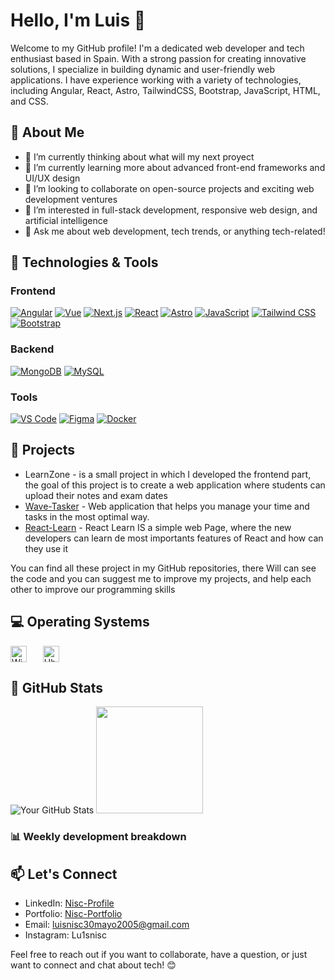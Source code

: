 # Hello, I'm Luis 👋

Welcome to my GitHub profile! I'm a dedicated web developer and tech enthusiast based in Spain. With a strong passion for creating innovative solutions, I specialize in building dynamic and user-friendly web applications. I have experience working with a variety of technologies, including Angular, React, Astro, TailwindCSS, Bootstrap, JavaScript, HTML, and CSS.

## 🚀 About Me

- 🔭 I’m currently thinking about what will my next proyect
- 🌱 I’m currently learning more about advanced front-end frameworks and UI/UX design
- 👯 I’m looking to collaborate on open-source projects and exciting web development ventures
- 🤔 I’m interested in full-stack development, responsive web design, and artificial intelligence
- 💬 Ask me about web development, tech trends, or anything tech-related!

## 🔧 Technologies & Tools

### Frontend
<a href="https://angular.io/">![Angular](https://img.shields.io/badge/-Angular-DD0031?style=flat-square&logo=angular&logoColor=white)</a>
<a href="https://vuejs.org/">![Vue](https://img.shields.io/badge/-Vue-4FC08D?style=flat-square&logo=vue.js&logoColor=white)</a>
<a href="https://nextjs.org/">![Next.js](https://img.shields.io/badge/-Next.js-000000?style=flat-square&logo=next.js&logoColor=white)</a>
<a target="_blank" href="https://es.react.dev/">![React](https://img.shields.io/badge/-React-61DAFB?style=flat-square&logo=react&logoColor=white)</a>
<a target="_blank" href="https://astro.build/">![Astro](https://img.shields.io/badge/-Astro-FF5733?style=flat-square&logo=astro&logoColor=white)</a>
<a target="_blank" href="https://www.javascript.com/">![JavaScript](https://img.shields.io/badge/-JavaScript-F7DF1E?style=flat-square&logo=javascript&logoColor=black)</a>
<a target="_blank" href="https://tailwindcss.com/">![Tailwind CSS](https://img.shields.io/badge/-Tailwind_CSS-38B2AC?style=flat-square&logo=tailwind-css&logoColor=white)</a>
<a target="_blank" href="https://getbootstrap.com/">![Bootstrap](https://img.shields.io/badge/-Bootstrap-7952B3?style=flat-square&logo=bootstrap&logoColor=white)</a>

### Backend
<a href="https://www.mongodb.com/"><img src="https://img.shields.io/badge/-MongoDB-47A248?style=flat-square&logo=mongodb&logoColor=white" alt="MongoDB"></a>
<a href="https://www.mysql.com/"><img src="https://img.shields.io/badge/-MySQL-4479A1?style=flat-square&logo=mysql&logoColor=white" alt="MySQL"></a>

### Tools
<a href="https://code.visualstudio.com/">![VS Code](https://img.shields.io/badge/-VS_Code-007ACC?style=flat-square&logo=visual-studio-code&logoColor=white)</a>
<a target="_blank" href="https://www.figma.com/">![Figma](https://img.shields.io/badge/-Figma-F24E1E?style=flat-square&logo=figma&logoColor=white)</a>
<a target="_blank" href="https://www.docker.com/">![Docker](https://img.shields.io/badge/-Docker-2496ED?style=flat-square&logo=docker&logoColor=white)</a>
<!--<a target="_blank" href="https://vuejs.org/">![Vue.js](https://img.shields.io/badge/-Vue.js-4FC08D?style=flat-square&logo=vue.js&logoColor=white)</a>-->
## 💼 Projects

- LearnZone - is a small project in which I developed the frontend part, the goal of this project is to create a web application where students can upload their notes and exam dates
- <a href="https://wave-tasker.vercel.app">Wave-Tasker</a> - Web application that helps you manage your time and tasks in the most optimal way.
- <a href="https://react-learnisc.vercel.app">React-Learn</a> - React Learn IS a simple web Page, where the new developers can learn de most importants features of React and how can they use it

You can find all these project in my GitHub repositories, there Will can see the code and you can suggest me to improve my projects, and help each other to improve our programming skills 

## 💻 Operating Systems

<a href="https://www.microsoft.com/es-es/software-download/windows10"> <img align="center" alt="Windows 10" width="26px" src="https://cdn.jsdelivr.net/gh/devicons/devicon/icons/windows8/windows8-original.svg" style="padding-right:10px;"/></a>
&nbsp;&nbsp;
<a href="https://www.ubuntu.com"><img align="center" alt="Ubuntu" width="26px" src="https://cdn.jsdelivr.net/gh/devicons/devicon/icons/ubuntu/ubuntu-plain.svg" style="padding-right:10px;"/></a> <br>


## 🌟 GitHub Stats

![Your GitHub Stats](https://github-readme-stats.vercel.app/api?username=luisnisc&show_icons=true&count_private=true&hide=prs&theme=radical)  <a href="https://github.com/anuraghazra/github-readme-stats"><img style="height:171px" align="rigth" src= "https://github-readme-stats.vercel.app/api/top-langs/?username=luisnisc&theme=radical&hide=css,html&langs_count=8&layout=compact" /></a> 

### 📊 Weekly development breakdown
<!--START_SECTION:waka-->
<!--END_SECTION:waka-->
## 📫 Let's Connect

- LinkedIn: [Nisc-Profile](https://www.linkedin.com/in/luis-navascues-2b9545257)
- Portfolio: [Nisc-Portfolio](https://nisc-portfolio.vercel.app)
- Email: luisnisc30mayo2005@gmail.com
- Instagram: Lu1snisc

Feel free to reach out if you want to collaborate, have a question, or just want to connect and chat about tech! 😊
